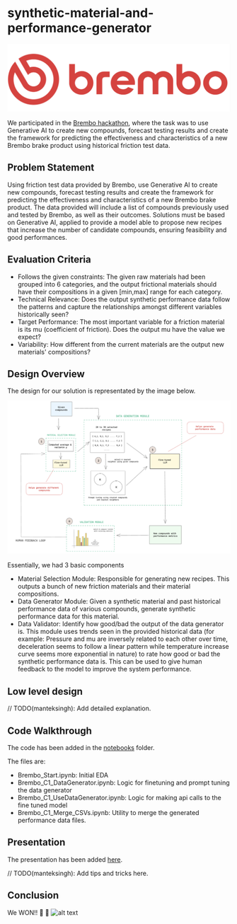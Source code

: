 # synthetic-material-and-performance-generator
![alt text](https://github.com/mantek-singh/synthetic-material-and-performance-generator/blob/main/assets/brembo_logo.png?raw=true)

We participated in the [Brembo hackathon](https://brembo-hackathon.bemyapp.com/), where the task was to use Generative AI to create new compounds, forecast testing results and create the framework for predicting the effectiveness and characteristics of a new Brembo brake product using historical friction test data. 


<h2>Problem Statement</h2>

Using friction test data provided by Brembo, use Generative AI to create new compounds, forecast testing results
and create the framework for predicting the effectiveness and characteristics of a new Brembo brake product.
The data provided will include a list of compounds previously used and tested by Brembo, as well as their outcomes.
Solutions must be based on Generative AI, applied to provide a model able to propose new recipes that increase the
number of candidate compounds, ensuring feasibility and good performances.

<h2>Evaluation Criteria</h2>

* Follows the given constraints: The given raw materials had been grouped into 6 categories, and the output frictional materials should have their compositions in a given [min,max] range for each category.
* Technical Relevance: Does the output synthetic performance data follow the patterns and capture the relationships amongst different variables historically seen?
* Target Performance: The most important variable for a friction material is its mu (coefficient of friction). Does the output mu have the value we expect?
* Variability: How different from the current materials are the output new materials' compositions?

<h2>Design Overview</h2>

The design for our solution is representated by the image below.

![alt text](https://github.com/mantek-singh/synthetic-material-and-performance-generator/blob/main/assets/brembo_design.png?raw=true)

Essentially, we had 3 basic components
* Material Selection Module: Responsible for generating new recipes. This outputs a bunch of new friction materials and their material compositions.
* Data Generator Module: Given a synthetic material and past historical performance data of various compounds, generate synthetic performance data for this material.
* Data Validator: Identify how good/bad the output of the data generator is. This module uses trends seen in the provided historical data (for example: Pressure and mu
  are inversely related to each other over time, deceleration seems to follow a linear pattern while temperature increase curve seems more exponential in nature) to rate how
  good or bad the synthetic performance data is. This can be used to give human feedback to the model to improve the system performance.

<h2>Low level design</h2>
// TODO(manteksingh): Add detailed explanation.

<h2>Code Walkthrough</h2>

The code has been added in the [notebooks](https://github.com/mantek-singh/synthetic-material-and-performance-generator/blob/main/Brembo-C1-Presentation.pdf) folder.

The files are:
* Brembo_Start.ipynb: Initial EDA
* Brembo_C1_DataGenerator.ipynb: Logic for finetuning and prompt tuning the data generator
* Brembo_C1_UseDataGenerator.ipynb: Logic for making api calls to the fine tuned model
* Brembo_C1_Merge_CSVs.ipynb: Utility to merge the generated performance data files.


<h2>Presentation</h2>

The presentation has been added [here](https://github.com/mantek-singh/synthetic-material-and-performance-generator/blob/main/Brembo-C1-Presentation.pdf).

// TODO(manteksingh): Add tips and tricks here.

<h2>Conclusion</h2>

We WON!! 🥳 🍺 
![alt text](https://github.com/mantek-singh/synthetic-material-and-performance-generator/blob/main/assets/brembo_win_image.png?raw=true)
